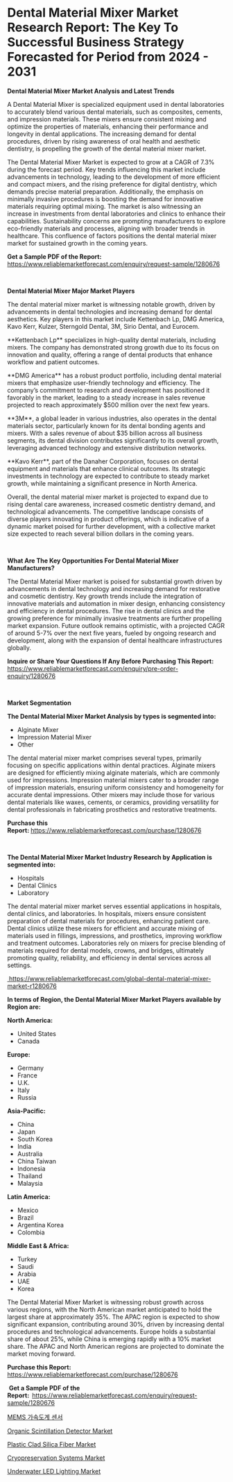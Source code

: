 <p><h1>Dental Material Mixer Market Research Report: The Key To Successful Business Strategy Forecasted for Period from 2024 - 2031</h1></p><p><strong>Dental Material Mixer Market Analysis and Latest Trends</strong></p>
<p><p>A Dental Material Mixer is specialized equipment used in dental laboratories to accurately blend various dental materials, such as composites, cements, and impression materials. These mixers ensure consistent mixing and optimize the properties of materials, enhancing their performance and longevity in dental applications. The increasing demand for dental procedures, driven by rising awareness of oral health and aesthetic dentistry, is propelling the growth of the dental material mixer market.</p><p>The Dental Material Mixer Market is expected to grow at a CAGR of 7.3% during the forecast period. Key trends influencing this market include advancements in technology, leading to the development of more efficient and compact mixers, and the rising preference for digital dentistry, which demands precise material preparation. Additionally, the emphasis on minimally invasive procedures is boosting the demand for innovative materials requiring optimal mixing. The market is also witnessing an increase in investments from dental laboratories and clinics to enhance their capabilities. Sustainability concerns are prompting manufacturers to explore eco-friendly materials and processes, aligning with broader trends in healthcare. This confluence of factors positions the dental material mixer market for sustained growth in the coming years.</p></p>
<p><strong>Get a Sample PDF of the Report:&nbsp;</strong> <a href="https://www.reliablemarketforecast.com/enquiry/request-sample/1280676?utm_campaign=1080&utm_medium=2&utm_source=Github&utm_content=ia&utm_term=30092024&utm_id=dental-material-mixer">https://www.reliablemarketforecast.com/enquiry/request-sample/1280676</a></p>
<p>&nbsp;</p>
<p><strong>Dental Material Mixer Major Market Players</strong></p>
<p><p>The dental material mixer market is witnessing notable growth, driven by advancements in dental technologies and increasing demand for dental aesthetics. Key players in this market include Kettenbach Lp, DMG America, Kavo Kerr, Kulzer, Sterngold Dental, 3M, Sirio Dental, and Eurocem.</p><p>**Kettenbach Lp** specializes in high-quality dental materials, including mixers. The company has demonstrated strong growth due to its focus on innovation and quality, offering a range of dental products that enhance workflow and patient outcomes.</p><p>**DMG America** has a robust product portfolio, including dental material mixers that emphasize user-friendly technology and efficiency. The company’s commitment to research and development has positioned it favorably in the market, leading to a steady increase in sales revenue projected to reach approximately $500 million over the next few years.</p><p>**3M**, a global leader in various industries, also operates in the dental materials sector, particularly known for its dental bonding agents and mixers. With a sales revenue of about $35 billion across all business segments, its dental division contributes significantly to its overall growth, leveraging advanced technology and extensive distribution networks.</p><p>**Kavo Kerr**, part of the Danaher Corporation, focuses on dental equipment and materials that enhance clinical outcomes. Its strategic investments in technology are expected to contribute to steady market growth, while maintaining a significant presence in North America.</p><p>Overall, the dental material mixer market is projected to expand due to rising dental care awareness, increased cosmetic dentistry demand, and technological advancements. The competitive landscape consists of diverse players innovating in product offerings, which is indicative of a dynamic market poised for further development, with a collective market size expected to reach several billion dollars in the coming years.</p></p>
<p>&nbsp;</p>
<p><strong>What Are The Key Opportunities For Dental Material Mixer Manufacturers?</strong></p>
<p><p>The Dental Material Mixer market is poised for substantial growth driven by advancements in dental technology and increasing demand for restorative and cosmetic dentistry. Key growth trends include the integration of innovative materials and automation in mixer design, enhancing consistency and efficiency in dental procedures. The rise in dental clinics and the growing preference for minimally invasive treatments are further propelling market expansion. Future outlook remains optimistic, with a projected CAGR of around 5-7% over the next five years, fueled by ongoing research and development, along with the expansion of dental healthcare infrastructures globally.</p></p>
<p><strong>Inquire or Share Your Questions If Any Before Purchasing This Report:</strong> <a href="https://www.reliablemarketforecast.com/enquiry/pre-order-enquiry/1280676?utm_campaign=1080&utm_medium=2&utm_source=Github&utm_content=ia&utm_term=30092024&utm_id=dental-material-mixer">https://www.reliablemarketforecast.com/enquiry/pre-order-enquiry/1280676</a></p>
<p>&nbsp;</p>
<p><strong>Market Segmentation</strong></p>
<p><strong>The Dental Material Mixer Market Analysis by types is segmented into:</strong></p>
<p><ul><li>Alginate Mixer</li><li>Impression Material Mixer</li><li>Other</li></ul></p>
<p><p>The dental material mixer market comprises several types, primarily focusing on specific applications within dental practices. Alginate mixers are designed for efficiently mixing alginate materials, which are commonly used for impressions. Impression material mixers cater to a broader range of impression materials, ensuring uniform consistency and homogeneity for accurate dental impressions. Other mixers may include those for various dental materials like waxes, cements, or ceramics, providing versatility for dental professionals in fabricating prosthetics and restorative treatments.</p></p>
<p><strong>Purchase this Report:&nbsp;</strong><a href="https://www.reliablemarketforecast.com/purchase/1280676?utm_campaign=1080&utm_medium=2&utm_source=Github&utm_content=ia&utm_term=30092024&utm_id=dental-material-mixer">https://www.reliablemarketforecast.com/purchase/1280676</a></p>
<p>&nbsp;</p>
<p><strong>The Dental Material Mixer Market Industry Research by Application is segmented into:</strong></p>
<p><ul><li>Hospitals</li><li>Dental Clinics</li><li>Laboratory</li></ul></p>
<p><p>The dental material mixer market serves essential applications in hospitals, dental clinics, and laboratories. In hospitals, mixers ensure consistent preparation of dental materials for procedures, enhancing patient care. Dental clinics utilize these mixers for efficient and accurate mixing of materials used in fillings, impressions, and prosthetics, improving workflow and treatment outcomes. Laboratories rely on mixers for precise blending of materials required for dental models, crowns, and bridges, ultimately promoting quality, reliability, and efficiency in dental services across all settings.</p></p>
<p><a href="https://www.reliablemarketforecast.com/global-dental-material-mixer-market-r1280676?utm_campaign=1080&utm_medium=2&utm_source=Github&utm_content=ia&utm_term=30092024&utm_id=dental-material-mixer">&nbsp;https://www.reliablemarketforecast.com/global-dental-material-mixer-market-r1280676</a></p>
<p><strong>In terms of Region, the Dental Material Mixer Market Players available by Region are:</strong></p>
<p>
    <p> <strong> North America: </strong>
        <ul>
            <li>United States</li>
            <li>Canada</li>
        </ul>
        </p> 
    <p> <strong> Europe: </strong>
        <ul>
            <li>Germany</li>
            <li>France</li>
            <li>U.K.</li>
            <li>Italy</li>
            <li>Russia</li>
        </ul>
        </p> 
    <p> <strong> Asia-Pacific: </strong>
        <ul>
            <li>China</li>
            <li>Japan</li>
            <li>South Korea</li>
            <li>India</li>
            <li>Australia</li>
            <li>China Taiwan</li>
            <li>Indonesia</li>
            <li>Thailand</li>
            <li>Malaysia</li>
        </ul>
        </p> 
    <p> <strong> Latin America: </strong>
        <ul>
            <li>Mexico</li>
            <li>Brazil</li>
            <li>Argentina Korea</li>
            <li>Colombia</li>
        </ul>
        </p> 
    <p> <strong> Middle East & Africa: </strong>
        <ul>
            <li>Turkey</li>
            <li>Saudi</li>
            <li>Arabia</li>
            <li>UAE</li>
            <li>Korea</li>
        </ul>
    </p>
    </p>
<p><p>The Dental Material Mixer Market is witnessing robust growth across various regions, with the North American market anticipated to hold the largest share at approximately 35%. The APAC region is expected to show significant expansion, contributing around 30%, driven by increasing dental procedures and technological advancements. Europe holds a substantial share of about 25%, while China is emerging rapidly with a 10% market share. The APAC and North American regions are projected to dominate the market moving forward.</p></p>
<p><strong>Purchase this Report: </strong><a href="https://www.reliablemarketforecast.com/purchase/1280676?utm_campaign=1080&utm_medium=2&utm_source=Github&utm_content=ia&utm_term=30092024&utm_id=dental-material-mixer">https://www.reliablemarketforecast.com/purchase/1280676</a></p>
<p>&nbsp;<strong>Get a Sample PDF of the Report:&nbsp;&nbsp;</strong><a href="https://www.reliablemarketforecast.com/enquiry/request-sample/1280676?utm_campaign=1080&utm_medium=2&utm_source=Github&utm_content=ia&utm_term=30092024&utm_id=dental-material-mixer">https://www.reliablemarketforecast.com/enquiry/request-sample/1280676</a></p>
<p><strong></strong></p>
<p><p><a href="https://github.com/sougarounis/Market-Research-Report-List-6/blob/main/771209116085.md?utm_campaign=1080&utm_medium=2&utm_source=Github&utm_content=ia&utm_term=30092024&utm_id=dental-material-mixer">MEMS 가속도계 센서</a></p><p><a href="https://issuu.com/reportprime-2/docs/organic-scintillation-detector-mark_01ef3a8fc9b7ce?utm_campaign=1080&utm_medium=2&utm_source=Github&utm_content=ia&utm_term=30092024&utm_id=dental-material-mixer">Organic Scintillation Detector Market</a></p><p><a href="https://issuu.com/reportprime-2/docs/plastic-clad-silica-fiber-market-si_0291ba07c066d1?utm_campaign=1080&utm_medium=2&utm_source=Github&utm_content=ia&utm_term=30092024&utm_id=dental-material-mixer">Plastic Clad Silica Fiber Market</a></p><p><a href="https://www.linkedin.com/pulse/what-driving-global-cryopreservation-systems-market-dive-qnxje?utm_campaign=1080&utm_medium=2&utm_source=Github&utm_content=ia&utm_term=30092024&utm_id=dental-material-mixer">Cryopreservation Systems Market</a></p><p><a href="https://www.linkedin.com/pulse/underwater-led-lighting-market-global-regional-analysis-hohme?utm_campaign=1080&utm_medium=2&utm_source=Github&utm_content=ia&utm_term=30092024&utm_id=dental-material-mixer">Underwater LED Lighting Market</a></p></p>